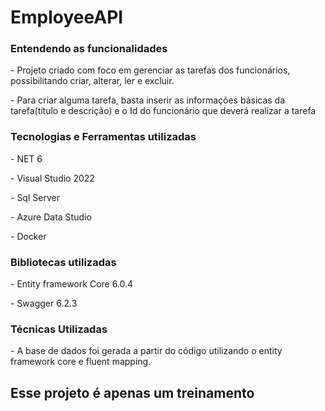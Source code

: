 # EmployeeAPI
<h3> Entendendo as funcionalidades</h3>
<p> - Projeto criado com foco em gerenciar as tarefas dos funcionários, possibilitando criar, alterar, ler e excluir.</p> 
<p> - Para criar alguma tarefa, basta inserir as informações básicas da tarefa(título e descrição) e o Id do funcionário que deverá realizar a tarefa </p>
<h3> Tecnologias e Ferramentas utilizadas</h3>
<p> - NET 6</p>
<p> - Visual Studio 2022</p>
<p> - Sql Server</p>
<p> - Azure Data Studio</p>
<p> - Docker</p>
<h3> Bibliotecas utilizadas</h3>
<p> - Entity framework Core 6.0.4</p>
<p> - Swagger 6.2.3</p>
<h3> Técnicas Utilizadas </h3>
<p> - A base de dados foi gerada a partir do código utilizando o entity framework core e fluent mapping. </p>

<h2> Esse projeto é apenas um treinamento</h2>
